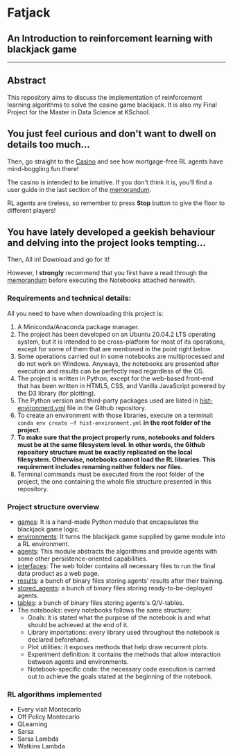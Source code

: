 # Fatjack 
## An Introduction to reinforcement learning with blackjack game
-----
## Abstract

This repository aims to discuss the implementation of reinforcement learning algorithms to solve the casino game blackjack. It is also my Final
Project for the Master in Data Science at KSchool.

## You just feel curious and don't want to dwell on details too much...

Then, go straight to the [Casino](http://34.77.255.37) and see how mortgage-free RL agents have mind-boggling fun there!

The casino is intended to be intuitive. If you don't think it is, you'll find a user guide in the last section of the [memorandum](../master/Memorandum.pdf).

RL agents are tireless, so remember to press **Stop** button to give the floor to different players!

## You have lately developed a geekish behaviour and delving into the project looks tempting...

Then, All in! Download and go for it!

However, I **strongly** recommend that you first have a read through the [memorandum](../master/Memorandum.pdf) before executing the Notebooks attached herewith.

### Requirements and technical details:

All you need to have when downloading this project is: 

1. A Miniconda/Anaconda package manager. 
2. The project has been developed on an Ubuntu 20.04.2 LTS operating system,
but it is intended to be cross-platform for most of its operations, except for some of them that are mentioned in the point right below. 
3. Some operations carried out in some notebooks are multiprocessed and do not work on Windows.
Anyways, the notebooks are presented after execution and results can be perfectly read regardless of the OS. 
4. The project is written in Python, except for the web-based front-end that has been written in
HTML5, CSS, and Vanilla JavaScript powered by the D3 library (for plotting). 
5. The Python version and third-party packages used are listed in [hist-environment.yml](../master/hist-environment.yml) file in the Github repository.  
6. To create an environment with those libraries, execute on a terminal: `conda env create –f hist-environment.yml` **in the root folder of the project**. 
7. **To make sure that the project properly runs, notebooks and folders must be at the same filesystem level. In other words, the Github repository
structure must be exactly replicated on the local filesystem. Otherwise, notebooks cannot load the RL libraries.
This requirement includes renaming neither folders nor files.** 
8. Terminal commands must be executed from the root folder of the project, the one containing the whole file structure presented in this repository.

### Project structure overview

- [games](../master/games): It is a hand-made Python module that encapsulates the blackjack game logic.
- [environments](../master/environments): It turns the blackjack game supplied by game module into a RL environment.
- [agents](../master/agents): This module abstracts the algorithms and provide agents with some other persistence-oriented capabilities.
- [interfaces](../master/interfaces): The web folder contains all necessary files to run the final data product as a web page.
- [results](../master/results): a bunch of binary files storing agents’ results after their training.
- [stored_agents](../master/stored_agents): a bunch of binary files storing ready-to-be-deployed agents.
- [tables](../master/tables): a bunch of binary files storing agents's Q/V-tables.
- The notebooks: every notebooks follows the same structure:
  * Goals: it is stated what the purpose of the notebook is and what should be achieved at the end of it. 
  * Library importations: every library used throughout the notebook is declared beforehand. 
  * Plot utilities: it exposes methods that help draw recurrent plots. 
  * Experiment definition: it contains the methods that allow interaction between agents and environments.  
  * Notebook-specific code: the necessary code execution is carried out to achieve the goals stated at the beginning of the notebook. 

### RL algorithms implemented

- Every visit Montecarlo
- Off Policy Montecarlo
- QLearning
- Sarsa
- Sarsa Lambda
- Watkins Lambda

